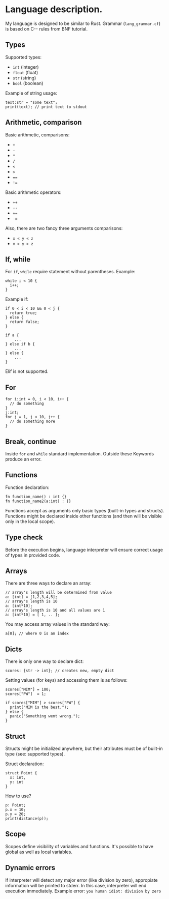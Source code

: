 # Language description.

My language is designed to be similar to Rust.
Grammar (`lang_grammar.cf`) is based on C-- rules from BNF tutorial.

## Types

Supported types:
 - `int`   (integer)
 - `float` (float)
 - `str` (string)
 - `bool` (boolean)

Example of string usage:
```
text:str = "some text";
print(text); // print text to stdout
```

## Arithmetic, comparison

Basic arithmetic, comparisons:
 - `+`
 - `-`
 - `*`
 - `/`
 - `<`
 - `>`
 - `==`
 - `!=`

Basic arithmetic operators:
 - `++`
 - `--`
 - `+=`
 - `-=`

Also, there are two fancy three arguments comparisons:
 - `x < y < z`
 - `x > y > z`

## If, while

For `if`, `while` require statement without parentheses.
Example:
```
while i < 10 {
  i++;
}
```
Example if:
```
if 0 < i < 10 && 0 < j {
  return true;
} else {
  return false;
}

if a {
    ...    
} else if b {
    ...
} else {
    ...    
}
```
Elif is not supported.

## For
```
for i:int = 0, i < 10, i++ {
  // do something  
}
j:int;
for j = 1, j < 10, j++ {
  // do something more    
} 
```

## Break, continue

Inside `for` and `while` standard implementation.
Outside these Keywords produce an error.

## Functions

Function declaration:
```
fn function_name() : int {}
fn function_name2(a:int) : {}
```
Functions accept as arguments only basic types (built-in types and structs).
Functions might be declared inside other functions (and then will be
visible only in the local scope).

## Type check

Before the execution begins, language interpreter will ensure
correct usage of types in provided code.

## Arrays

There are three ways to declare an array:
```
// array's length will be determined from value
a: [int] = [1,2,3,4,5];
// array's length is 10
a: [int*10];
// array's length is 10 and all values are 1
a: [int*10] = [ 1, .. ];
```

You may access array values in the standard way:
```
a[0]; // where 0 is an index
```

## Dicts

There is only one way to declare dict:
```
scores: {str -> int}; // creates new, empty dict
```

Setting values (for keys) and accessing them is as follows:
```
scores["MIM"] = 100;
scores["PW"]  = 1;

if scores["MIM"] > scores["PW"] {
  print("MIM is the best.");
} else {
  panic("Something went wrong.");
}
```

## Struct

Structs might be initialized anywhere, but their attributes must be of built-in type
(see: supported types).

Struct declaration:
```
struct Point {
  x: int,
  y: int
}
```

How to use?
```
p: Point;
p.x = 10;
p.y = 20;
print(distance(p));
```

## Scope

Scopes define visibility of variables and functions. It's possible to have
global as well as local variables.

## Dynamic errors

If interpreter will detect any major error (like division by zero),
appropiate information will be printed to stderr. In this case, interpreter will
end execution immediately.
Example error: `you human idiot: division by zero`

